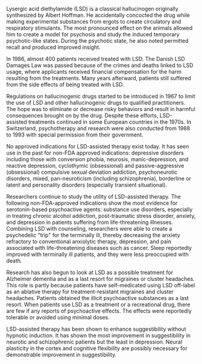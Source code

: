 Lysergic acid diethylamide (LSD) is a classical hallucinogen originally synthesized by Albert Hoffman. He accidentally concocted the drug while making experimental substances from ergots to create circulatory and respiratory stimulants. The most pronounced effect on the animals allowed him to create a model for psychosis and study the induced temporary psychotic-like states. During the psychotic state, he also noted permitted recall and produced improved insight.

In 1986, almost 400 patients received treated with LSD. The Danish LSD Damages Law was passed because of the crimes and deaths linked to LSD usage, where applicants received financial compensation for the harm resulting from the treatments. Many years afterward, patients still suffered from the side effects of being treated with LSD.

Regulations on hallucinogenic drugs started to be introduced in 1967 to limit the use of LSD and other hallucinogenic drugs to qualified practitioners. The hope was to eliminate or decrease risky behaviors and result in harmful consequences brought on by the drug. Despite these efforts, LSD-assisted treatments continued in some European countries in the 1970s. In Switzerland, psychotherapy and research were also conducted from 1988 to 1993 with special permission from their government.

No approved indications for LSD-assisted therapy exist today. It has seen use in the past for non-FDA approved indications: depressive disorders including those with conversion phobia, neurosis, manic-depression, and reactive depression, cyclothymic (obsessional) and passive-aggressive (obsessional) compulsive sexual deviation addiction, psychoneurotic disorders, mixed, pan-neuroticism (including schizophrenia), borderline or latent and personality disorders (especially transient situational).

Researchers continue to study the utility of LSD-assisted therapy. The following non-FDA-approved indications show the most evidence for serotonin-based psychoactive agents: substance use disorders, especially in treating chronic alcohol addiction, post-traumatic stress disorder, anxiety, and depression in patients suffering from life-threatening illnesses. Combining LSD with counseling, researchers were able to create a psychedelic "trip" for the terminally ill, thereby decreasing the anxiety refractory to conventional anxiolytic therapy, depression, and pain associated with life-threatening diseases such as cancer. Sleep reportedly improved with terminally ill patients, and they were less preoccupied with death.

Research has also begun to look at LSD as a possible treatment for Alzheimer dementia and as a last resort for migraines or cluster headaches. This role is partly because patients have self-medicated using LSD off-label as an ablative therapy for treatment-resistant migraines and cluster headaches. Patients obtained the illicit psychoactive substances as a last resort. When patients use LSD as a treatment or a recreational drug, there are few if any reports of psychoactive effects. The effects were reportedly tolerable or avoided using minimal doses.

LSD-assisted therapy has been shown to enhance suggestibility without hypnotic induction. It has shown the most improvement in suggestibility in neurotic and schizophrenic patients but the least in depression. Neural plasticity in the cortex and cognitive flexibility are possibly necessary for demonstrable improvement in suggestibility.